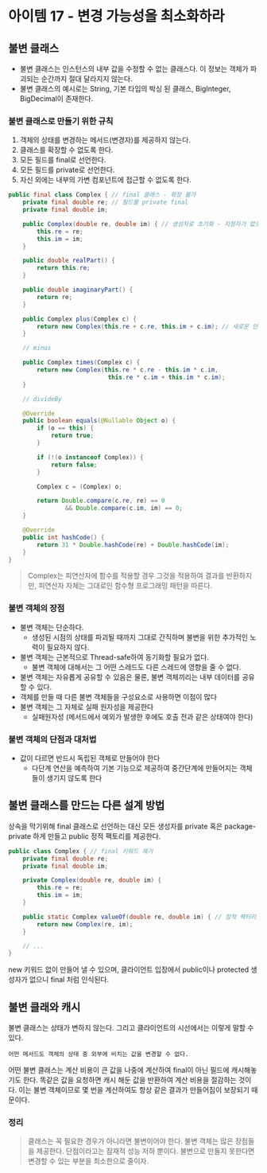 # 아이템 17 - 변경 가능성을 최소화하라

## 불변 클래스
* 불변 클래스는 인스턴스의 내부 값을 수정할 수 없는 클래스다. 이 정보는 객체가 파괴되는 순간까지 절대 달라지지 않는다.
* 불변 클래스의 예시로는 String, 기본 타입의 박싱 된 클래스, BigInteger, BigDecimal이 존재한다.

### 불변 클래스로 만들기 위한 규칙
1. 객체의 상태를 변경하는 메서드(변경자)를 제공하지 않는다.
2. 클래스를 확장할 수 없도록 한다.
3. 모든 필드를 final로 선언한다.
4. 모든 필드를 private로 선언한다.
5. 자신 외에는 내부의 가변 컴포넌트에 접근할 수 없도록 한다.

```java
public final class Complex { // final 클래스 - 확장 불가
    private final double re; // 필드를 private final
    private final double im;

    public Complex(double re, double im) { // 생성자로 초기화 - 지정자가 없으므로 생성이후 불변
        this.re = re;
        this.im = im;
    }

    public double realPart() {
        return this.re;
    }

    public double imaginaryPart() {
        return re;
    }

    public Complex plus(Complex c) {
        return new Complex(this.re + c.re, this.im + c.im); // 새로운 인스턴스를 반들어 반환
    }

    // minus

    public Complex times(Complex c) {
        return new Complex(this.re * c.re - this.im * c.im,
                            this.re * c.im + this.im * c.im);
    }

    // divideBy

    @Override
    public boolean equals(@Nullable Object o) {
        if (o == this) {
            return true;
        }

        if (!(o instanceof Complex)) {
            return false;
        }

        Complex c = (Complex) o;

        return Double.compare(c.re, re) == 0
                && Double.compare(c.im, im) == 0;
    }

    @Override
    public int hashCode() {
        return 31 * Double.hashCode(re) + Double.hashCode(im);
    }
}
```
> Complex는 피연산자에 함수를 적용할 경우 그것을 적용하여 결과를 반환하지만, 피연산자 자체는 그대로인 함수형 프로그래밍 패턴을 따른다.

### 불변 객체의 장점
* 불변 객체는 단순하다.
    * 생성된 시점의 상태를 파괴될 때까지 그대로 간직하며 불변을 위한 추가적인 노력이 필요하지 않다.
* 불변 객체는 근본적으로 Thread-safe하여 동기화할 필요가 없다.
    * 불변 객체에 대해서는 그 어떤 스레드도 다른 스레드에 영향을 줄 수 없다. 
* 불변 객체는 자유롭게 공유할 수 있음은 물론, 불변 객체끼리는 내부 데이터를 공유할 수 있다.
* 객체를 만들 때 다른 불변 객체들을 구성요소로 사용하면 이점이 많다
* 불변 객체는 그 자체로 실패 원자성을 제공한다
    * 실패원자성 (메서드에서 예외가 발생한 후에도 호출 전과 같은 상태여야 한다)

### 불변 객체의 단점과 대처법
* 값이 다르면 반드시 독립된 객체로 만들어야 한다
    * 다단계 연산을 예측하여 기본 기능으로 제공하여 중간단계에 만들어지는 객체들이 생기지 않도록 한다

## 불변 클래스를 만드는 다른 설계 방법
상속을 막기위해 final 클래스로 선언하는 대신 모든 생성자를 private 혹은 package-private 하게 만들고 public 정적 팩토리를 제공한다.

```java
public class Complex { // final 키워드 제거
    private final double re;
    private final double im;

    private Complex(double re, double im) {
        this.re = re;
        this.im = im;
    }

    public static Complex valueOf(double re, double im) { // 정적 팩터리 제공
        return new Complex(re, im);
    }

    // ... 
}
```
new 키워드 없이 만들어 낼 수 있으며, 클라이언트 입장에서 public이나 protected 생성자가 없으니 final 처럼 인식된다.

## 불변 클래와 캐시
불변 클래스는 상태가 변하지 않는다. 그리고 클라이언트의 시선에서는 이렇게 말할 수 있다.
```
어떤 메서드도 객체의 상태 중 외부에 비치는 값을 변경할 수 없다.
```
어떤 불변 클래스는 계산 비용이 큰 값을 나중에 계산하여 final이 아닌 필드에 캐시해놓기도 한다. 똑같은 값을 요청하면 캐시 해둔 값을 반환하여 계산 비용을 절감하는 것이다. 이는 불변 객체이므로 몇 번을 계산하여도 항상 같은 결과가 만들어짐이 보장되기 때문이다.

### 정리
> 클래스는 꼭 필요한 경우가 아니라면 불변이어야 한다. 불변 객체는 많은 장점들을 제공한다. 단점이라고는 잠재적 성능 저하 뿐이다. 불변으로 만들지 못한다면 변경할 수 있는 부분을 최소한으로 줄이자. 